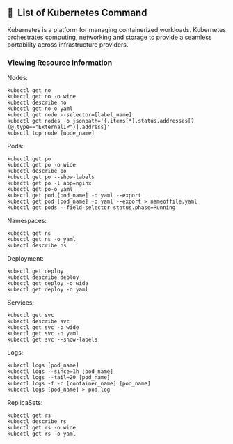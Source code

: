 ## 🚀&nbsp; List of Kubernetes Command

Kubernetes is a platform for managing containerized workloads. Kubernetes orchestrates computing, networking and storage to provide a seamless portability across infrastructure providers.

### Viewing Resource Information

Nodes:
```shell
kubectl get no
kubectl get no -o wide
kubectl describe no
kubectl get no-o yaml
kubectl get node --selector=[label_name]
kubectl get nodes -o jsonpath='{.items[*].status.addresses[?(@.type=="ExternalIP")].address}'
kubectl top node [node_name]
```

Pods:
```shell
kubectl get po
kubectl get po -o wide
kubectl describe po
kubectl get po --show-labels
kubectl get po -l app=nginx
kubectl get po-o yaml
kubectl get pod [pod_name] -o yaml --export
kubectl get pod [pod_name] -o yaml --export > nameoffile.yaml
kubectl get pods --field-selector status.phase=Running
```

Namespaces:
```shell
kubectl get ns
kubectl get ns -o yaml
kubectl describe ns
```

Deployment:
```shell
kubectl get deploy
kubectl describe deploy
kubectl get deploy -o wide
kubectl get deploy -o yaml
```

Services:
```shell
kubectl get svc
kubectl describe svc
kubectl get svc -o wide
kubectl get svc -o yaml
kubectl get svc --show-labels
```

Logs:
```shell
kubectl logs [pod_name]
kubectl logs --since=1h [pod_name]
kubectl logs --tail=20 [pod_name]
kubectl logs -f -c [container_name] [pod_name]
kubectl logs [pod_name] > pod.log
```

ReplicaSets:
```shell
kubectl get rs
kubectl describe rs
kubectl get rs -o wide
kubectl get rs -o yaml
```
